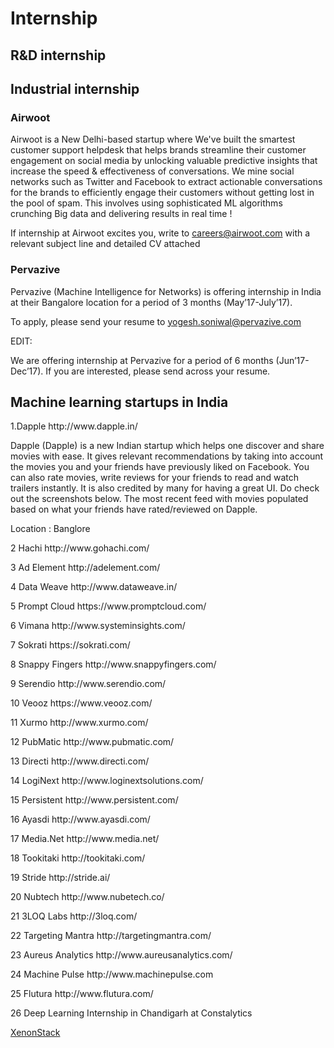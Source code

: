 # Internship
<h2>R&D internship</h2>
<h2>Industrial internship</h2>
<h3>Airwoot</h3>
<p>Airwoot  is a New Delhi-based startup where We've built the smartest customer  support helpdesk that helps brands streamline their customer engagement  on social media by unlocking valuable predictive insights that increase  the speed & effectiveness of conversations. We mine social networks  such as Twitter and Facebook to extract actionable conversations for the  brands to efficiently engage their customers without getting lost in  the pool of spam. This involves using sophisticated ML algorithms crunching Big data and delivering results in real time !

If internship at Airwoot excites you, write to careers@airwoot.com with a relevant subject line and detailed CV attached<p>

<h3>Pervazive</h3>
Pervazive (Machine Intelligence for Networks) is offering internship in India at their Bangalore location for a period of 3 months (May’17-July’17).

To apply, please send your resume to yogesh.soniwal@pervazive.com

EDIT:

We are offering internship at Pervazive for a period of 6 months (Jun’17-Dec’17). If you are interested, please send across your resume.

<h2>Machine learning startups in India</h2>
<p>1.Dapple	http://www.dapple.in/</p>

Dapple (Dapple) is a new Indian startup which helps one discover and share movies with ease. 
It gives relevant recommendations by taking into account the movies you and your friends 
have previously liked on Facebook. You can also rate movies, write reviews for your friends 
to read and watch trailers instantly. 
It is also credited by many for having a great UI. Do check out the screenshots below. 
The most recent feed with movies populated based on what your friends have rated/reviewed on Dapple.

Location : Banglore

<p>2	Hachi	http://www.gohachi.com/</p>
<p>3	Ad Element	http://adelement.com/</p>
<p>4	Data Weave	http://www.dataweave.in/</p>
<p>5	Prompt Cloud	https://www.promptcloud.com/</p>
<p>6	 Vimana	http://www.systeminsights.com/</p>
<p>7	 Sokrati	https://sokrati.com/</p>
<p>8	 Snappy Fingers	http://www.snappyfingers.com/</p>
<p>9	Serendio	http://www.serendio.com/</p>
<p>10	Veooz	https://www.veooz.com/</p>
<p>11	Xurmo	http://www.xurmo.com/</p>
<p>12	PubMatic	http://www.pubmatic.com/</p>
<p>13	Directi	http://www.directi.com/</p>
<p>14	LogiNext	http://www.loginextsolutions.com/</p>
<p>15	Persistent	http://www.persistent.com/</p>
<p>16	Ayasdi	http://www.ayasdi.com/</p>
<p>17	Media.Net	http://www.media.net/</p>
<p>18	Tookitaki	http://tookitaki.com/</p>
<p>19	Stride	http://stride.ai/</p>
<p>20	Nubtech	http://www.nubetech.co/</p>
<p>21	3LOQ Labs	http://3loq.com/</p>
<p>22	Targeting Mantra	http://targetingmantra.com/</p>
<p>23	Aureus Analytics	http://www.aureusanalytics.com/</p>
<p>24	Machine Pulse	http://www.machinepulse.com</p>
<p>25	Flutura	http://www.flutura.com/</p>
<p>26 Deep Learning Internship in Chandigarh at Constalytics<p>
<p><a href="https://www.xenonstack.com/">XenonStack</a>
